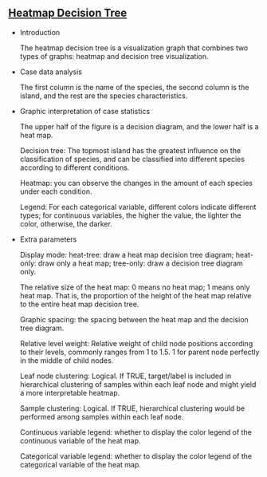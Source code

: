 ## [Heatmap Decision Tree](/basic/treeheatr)

- Introduction

  The heatmap decision tree is a visualization graph that combines two types of graphs: heatmap and decision tree visualization.

- Case data analysis

  The first column is the name of the species, the second column is the island, and the rest are the species characteristics.

- Graphic interpretation of case statistics

  The upper half of the figure is a decision diagram, and the lower half is a heat map.

  Decision tree: The topmost island has the greatest influence on the classification of species, and can be classified into different species according to different conditions.

  Heatmap: you can observe the changes in the amount of each species under each condition.

  Legend: For each categorical variable, different colors indicate different types; for continuous variables, the higher the value, the lighter the color, otherwise, the darker.
  
- Extra parameters

  Display mode: heat-tree: draw a heat map decision tree diagram; heat-only: draw only a heat map; tree-only: draw a decision tree diagram only.

  The relative size of the heat map: 0 means no heat map; 1 means only heat map. That is, the proportion of the height of the heat map relative to the entire heat map decision tree.

  Graphic spacing: the spacing between the heat map and the decision tree diagram.

  Relative level weight: Relative weight of child node positions according to their levels, commonly ranges from 1 to 1.5. 1 for parent node perfectly in the middle of child nodes.

  Leaf node clustering: Logical. If TRUE, target/label is included in hierarchical clustering of samples within each leaf node and might yield a more interpretable heatmap.

  Sample clustering: Logical. If TRUE, hierarchical clustering would be performed among samples within each leaf node.

  Continuous variable legend: whether to display the color legend of the continuous variable of the heat map.

  Categorical variable legend: whether to display the color legend of the categorical variable of the heat map.
